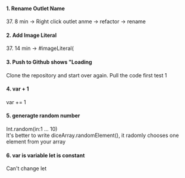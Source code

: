 <h4>1. Rename Outlet Name</h4>
37. 8 min -> Right click outlet anme -> refactor -> rename
<h4>2. Add Image Literal</h4> 
37. 14 min -> #imageLiteral(
<h4>3. Push to Github shows "Loading</h4>
Clone the repository and start over again. Pull the code first test 1
<h4>4. var + 1 </h4> var += 1
<h4>5. generagte random number </h4> Int.random(in:1 ... 10) <br> It's better to write diceArray.randomElement(), it radomly chooses one element from your array
<h4>6. var is variable let is constant </h4> Can't change let

